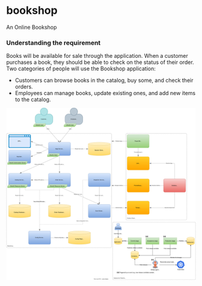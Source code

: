 # bookshop
An Online Bookshop

### Understanding the requirement

Books will be available for sale through the application. When a customer purchases a book, they should be able to check on the status of their order. 
Two categories of people will use the Bookshop application:

* Customers can browse books in the catalog, buy some, and check their orders.
* Employees can manage books, update existing ones, and add new items to the catalog.

![](https://github.com/sanjayrawat1/bookshop/blob/main/diagrams/bookshop-architecture.drawio.svg)
